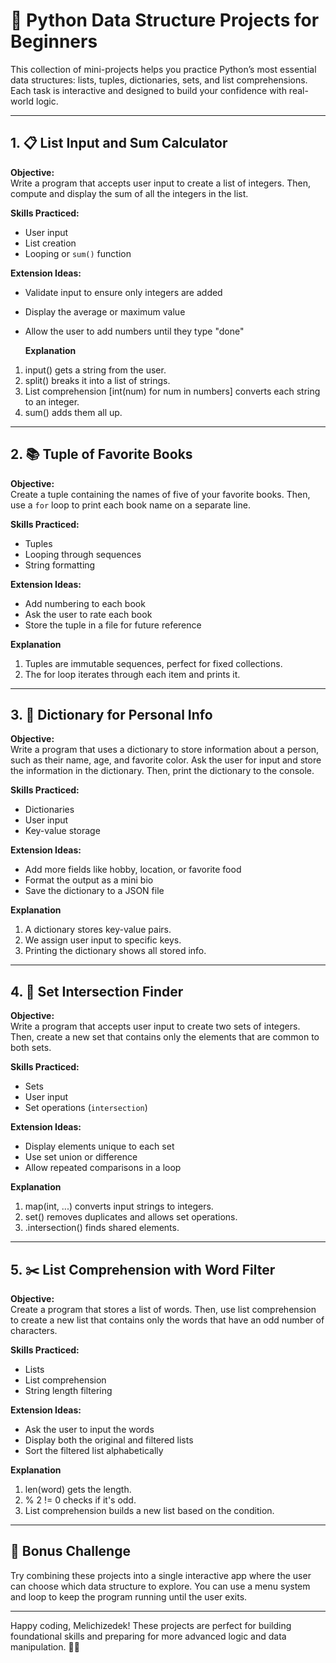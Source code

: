 # 🧠 Python Data Structure Projects for Beginners

This collection of mini-projects helps you practice Python’s most essential data structures: lists, tuples, dictionaries, sets, and list comprehensions. Each task is interactive and designed to build your confidence with real-world logic.

---

## 1. 📋 List Input and Sum Calculator

**Objective:**  
Write a program that accepts user input to create a list of integers. Then, compute and display the sum of all the integers in the list.

**Skills Practiced:**  
- User input  
- List creation  
- Looping or `sum()` function

**Extension Ideas:**  
- Validate input to ensure only integers are added  
- Display the average or maximum value  
- Allow the user to add numbers until they type "done"

  **Explanation**
1. input() gets a string from the user.
2. split() breaks it into a list of strings.
3. List comprehension [int(num) for num in numbers] converts each string to an integer.
4. sum() adds them all up.

---

## 2. 📚 Tuple of Favorite Books

**Objective:**  
Create a tuple containing the names of five of your favorite books. Then, use a `for` loop to print each book name on a separate line.

**Skills Practiced:**  
- Tuples  
- Looping through sequences  
- String formatting

**Extension Ideas:**  
- Add numbering to each book  
- Ask the user to rate each book  
- Store the tuple in a file for future reference
  
**Explanation**  
1. Tuples are immutable sequences, perfect for fixed collections.  
2. The for loop iterates through each item and prints it.

---

## 3. 🧑 Dictionary for Personal Info

**Objective:**  
Write a program that uses a dictionary to store information about a person, such as their name, age, and favorite color. Ask the user for input and store the information in the dictionary. Then, print the dictionary to the console.

**Skills Practiced:**  
- Dictionaries  
- User input  
- Key-value storage

**Extension Ideas:**  
- Add more fields like hobby, location, or favorite food  
- Format the output as a mini bio  
- Save the dictionary to a JSON file
  
**Explanation**   
1. A dictionary stores key-value pairs.  
2. We assign user input to specific keys.  
3. Printing the dictionary shows all stored info.  
---

## 4. 🔗 Set Intersection Finder

**Objective:**  
Write a program that accepts user input to create two sets of integers. Then, create a new set that contains only the elements that are common to both sets.

**Skills Practiced:**  
- Sets  
- User input  
- Set operations (`intersection`)

**Extension Ideas:**  
- Display elements unique to each set  
- Use set union or difference  
- Allow repeated comparisons in a loop

**Explanation**  
1. map(int, ...) converts input strings to integers.  
2. set() removes duplicates and allows set operations.  
3. .intersection() finds shared elements.
---

## 5. ✂️ List Comprehension with Word Filter

**Objective:**  
Create a program that stores a list of words. Then, use list comprehension to create a new list that contains only the words that have an odd number of characters.

**Skills Practiced:**  
- Lists  
- List comprehension  
- String length filtering

**Extension Ideas:**  
- Ask the user to input the words  
- Display both the original and filtered lists  
- Sort the filtered list alphabetically

**Explanation**  
1. len(word) gets the length.  
2. % 2 != 0 checks if it's odd.  
3. List comprehension builds a new list based on the condition.  
---

## 🌟 Bonus Challenge

Try combining these projects into a single interactive app where the user can choose which data structure to explore. You can use a menu system and loop to keep the program running until the user exits.

---

Happy coding, Melichizedek! These projects are perfect for building foundational skills and preparing for more advanced logic and data manipulation. 🚀✨
